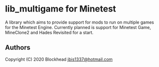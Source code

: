 # lib\_multigame for Minetest

A library which aims to provide support for mods to run on multiple games for
the Minetest Engine. Currently planned is support for Minetest Game, MineClone2
and Hades Revisited for a start.

## Authors

Copyright (C) 2020 Blockhead <jbis1337@hotmail.com>
